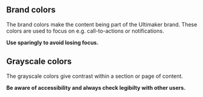 ## Brand colors

The brand colors make the content being part of the Ultimaker brand. These colors are used to
focus on e.g. call-to-actions or notifications.

**Use sparingly to avoid losing focus.**

## Grayscale colors

The grayscale colors give contrast within a section or page of content.

**Be aware of accessibility and always check
legibilty with other users.**
